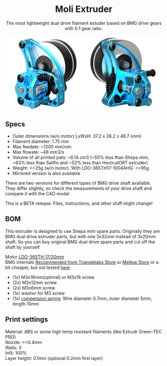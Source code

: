 <h1 align="center">Moli Extruder</h1>
<p align="center">The most lightweight dual drive filament extuder based on BMG drive gears with 5:1 gear ratio.</p>

![PROJECT_PHOTO](https://github.com/VICLER/Moli-Extruder/blob/main/Render/MoliExtruder_preview.png)

## Specs
- Outer dimensions (w/o motor) LxWxH: 37.2 x 28.2 x 48.7 (mm)  
- Filament diameter: 1.75 mm  
- Max feedate: ~1200 mm/min  
- Max flowate: ~48 mm3/s  
- Volume of all printed pats: ~6.14 cm3 (~55% less than Shepa mini, ~63% less than Sailfin and ~52% less than HextrudORT extruder)  
- Weight: <=25g (w/o motor). With LDO-36STH17-1004AHG: <=95g  
- Mirrored version is also available  

There are two versions for different types of BMG drive shaft available. They differ slightly, so check the measurements of your drive shaft and compare it with the CAD model  

This is a BETA release. Files, instructions, and other stuff might change!

## BOM
This extruder is designed to use Shepa mini spare parts. Originally they are BMG dual drive extruder parts, but with one 3x32mm instead of 3x20mm shaft. So you can buy original BMG dual drive spare parts and cut off the shaft by yourself  

Motor [LDO-36STH 17/20mm](https://www.aliexpress.com/item/1005002899860754.html)  
BMG internals [Recommended from Trianglelabs Store](https://www.aliexpress.com/item/4000021186440.html) or [Mellow Store](https://www.aliexpress.com/item/1005002254569027.html) 
or a bit cheaper, but not tested [here](https://www.aliexpress.com/item/1005003334389217.html)  

- (1x) M3x18mm(optimal) or M3x16 screw  
- (2x) M3x12mm screw  
- (2x) M3x6mm  screw  
- (1x) washer for M3 screw  
- (1x) [compession spring](https://www.aliexpress.com/item/4000626844807.html). Wire diameter 0.7mm, outer diameter 5mm, length 10mm  

## Print settings
Material: ABS or some high temp resistant filaments (like Extrudr Green-TEC PRO)  
Nozzle: <=0.4mm   
Walls:  3  
Infil:  100%  
Layer height: 0.1mm (optional 0.2mm first layer)  
